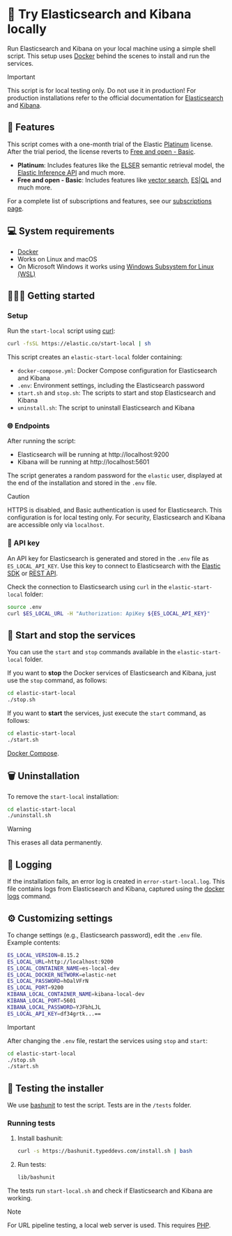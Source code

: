 # 🚀 Try Elasticsearch and Kibana locally

Run Elasticsearch and Kibana on your local machine using a simple shell script. This setup uses [Docker](https://www.docker.com/) behind the scenes to install and run the services.

> [!IMPORTANT]  
> This script is for local testing only. Do not use it in production!
> For production installations refer to the official documentation for [Elasticsearch](https://www.elastic.co/downloads/elasticsearch) and [Kibana](https://www.elastic.co/downloads/kibana).

## 🌟 Features

This script comes with a one-month trial of the Elastic [Platinum](https://www.elastic.co/subscriptions) license.
After the trial period, the license reverts to [Free and open - Basic](https://www.elastic.co/subscriptions).

- **Platinum**: Includes features like the [ELSER](https://www.elastic.co/guide/en/machine-learning/current/ml-nlp-elser.html) semantic retrieval model, the [Elastic Inference API](https://www.elastic.co/guide/en/elasticsearch/reference/current/inference-apis.html) and much more.
- **Free and open - Basic**: Includes features like [vector search](https://www.elastic.co/what-is/vector-search), [ES|QL](https://www.elastic.co/guide/en/elasticsearch/reference/current/esql.html) and much more.

For a complete list of subscriptions and features, see our [subscriptions page](https://www.elastic.co/subscriptions).

## 💻 System requirements

- [Docker](https://www.docker.com/)
- Works on Linux and macOS
- On Microsoft Windows it works using [Windows Subsystem for Linux (WSL)](https://learn.microsoft.com/en-us/windows/wsl/install)

## 🏃‍♀️‍➡️ Getting started

### Setup

Run the `start-local` script using [curl](https://curl.se/):

```bash
curl -fsSL https://elastic.co/start-local | sh
```

This script creates an `elastic-start-local` folder containing:
- `docker-compose.yml`: Docker Compose configuration for Elasticsearch and Kibana
- `.env`: Environment settings, including the Elasticsearch password
- `start.sh` and `stop.sh`: The scripts to start and stop Elasticsearch and Kibana
- `uninstall.sh`: The script to uninstall Elasticsearch and Kibana

### 🌐 Endpoints

After running the script:
- Elasticsearch will be running at http://localhost:9200
- Kibana will be running at http://localhost:5601

The script generates a random password for the `elastic` user, displayed at the end of the installation and stored in the `.env` file.

> [!CAUTION]
> HTTPS is disabled, and Basic authentication is used for Elasticsearch. This configuration is for local testing only. For security, Elasticsearch and Kibana are accessible only via `localhost`.

### 🔑 API key

An API key for Elasticsearch is generated and stored in the `.env` file as `ES_LOCAL_API_KEY`. Use this key to connect to Elasticsearch with the [Elastic SDK](https://www.elastic.co/guide/en/elasticsearch/client) or [REST API](https://www.elastic.co/guide/en/elasticsearch/reference/current/rest-apis.html).

Check the connection to Elasticsearch using `curl` in the `elastic-start-local` folder:

```bash
source .env
curl $ES_LOCAL_URL -H "Authorization: ApiKey ${ES_LOCAL_API_KEY}"
```

## 🐳 Start and stop the services

You can use the `start` and `stop` commands available in the `elastic-start-local` folder.

If you want to **stop** the Docker services of Elasticsearch and Kibana, just use the `stop` command, as follows:

```bash
cd elastic-start-local
./stop.sh
```

If you want to **start** the services, just execute the `start` command, as follows:

```bash
cd elastic-start-local
./start.sh
```

[Docker Compose](https://docs.docker.com/reference/cli/docker/compose/).

## 🗑️ Uninstallation

To remove the `start-local` installation:

```bash
cd elastic-start-local
./uninstall.sh
```

> [!WARNING]  
> This erases all data permanently.

## 📝 Logging

If the installation fails, an error log is created in `error-start-local.log`. This file contains logs from Elasticsearch and Kibana, captured using the [docker logs](https://docs.docker.com/reference/cli/docker/container/logs/) command.

## ⚙️ Customizing settings

To change settings (e.g., Elasticsearch password), edit the `.env` file. Example contents:

```bash
ES_LOCAL_VERSION=8.15.2
ES_LOCAL_URL=http://localhost:9200
ES_LOCAL_CONTAINER_NAME=es-local-dev
ES_LOCAL_DOCKER_NETWORK=elastic-net
ES_LOCAL_PASSWORD=hOalVFrN
ES_LOCAL_PORT=9200
KIBANA_LOCAL_CONTAINER_NAME=kibana-local-dev
KIBANA_LOCAL_PORT=5601
KIBANA_LOCAL_PASSWORD=YJFbhLJL
ES_LOCAL_API_KEY=df34grtk...==
```

> [!IMPORTANT]
> After changing the `.env` file, restart the services using `stop` and `start`:
> ```bash
> cd elastic-start-local
> ./stop.sh
> ./start.sh
> ```

## 🧪 Testing the installer

We use [bashunit](https://bashunit.typeddevs.com/) to test the script. Tests are in the `/tests` folder.

### Running tests

1. Install bashunit:
   ```bash
   curl -s https://bashunit.typeddevs.com/install.sh | bash
   ```

2. Run tests:
   ```bash
   lib/bashunit
   ```

The tests run `start-local.sh` and check if Elasticsearch and Kibana are working.

> [!NOTE]
> For URL pipeline testing, a local web server is used. This requires [PHP](https://www.php.net/).